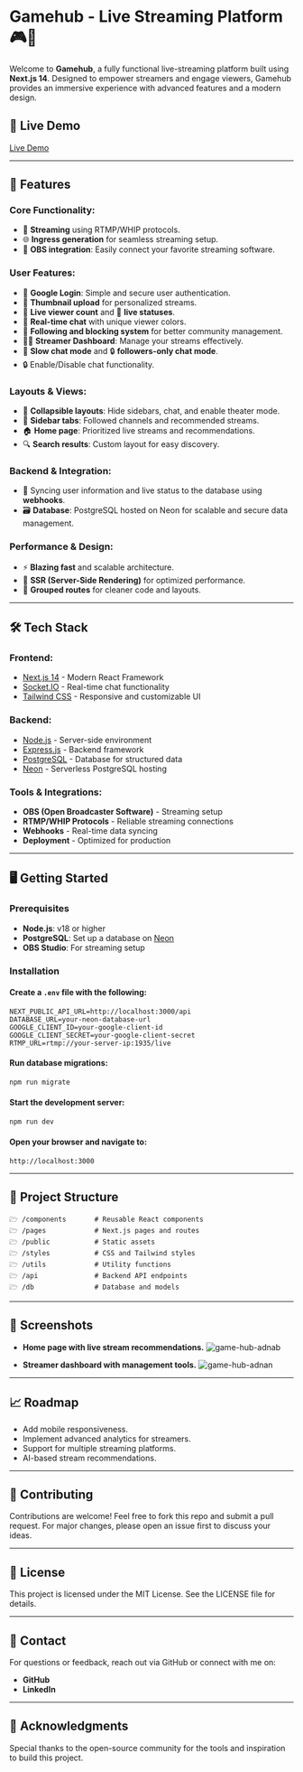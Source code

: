 # Gamehub - Live Streaming Platform 🎮🚀

Welcome to **Gamehub**, a fully functional live-streaming platform built using **Next.js 14**. Designed to empower streamers and engage viewers, Gamehub provides an immersive experience with advanced features and a modern design.

## 🚀 Live Demo
[Live Demo](https://live-stream-production.up.railway.app/)

---

## 📌 Features
### Core Functionality:
- 📡 **Streaming** using RTMP/WHIP protocols.
- 🌐 **Ingress generation** for seamless streaming setup.
- 🔗 **OBS integration**: Easily connect your favorite streaming software.

### User Features:
- 🔐 **Google Login**: Simple and secure user authentication.
- 📸 **Thumbnail upload** for personalized streams.
- 👀 **Live viewer count** and 🚦 **live statuses**.
- 💬 **Real-time chat** with unique viewer colors.
- 👥 **Following and blocking system** for better community management.
- 🏋️‍♂️ **Streamer Dashboard**: Manage your streams effectively.
- 🐢 **Slow chat mode** and 🔒 **followers-only chat mode**.
- 🔒 Enable/Disable chat functionality.

### Layouts & Views:
- 🔽 **Collapsible layouts**: Hide sidebars, chat, and enable theater mode.
- 📑 **Sidebar tabs**: Followed channels and recommended streams.
- 🏠 **Home page**: Prioritized live streams and recommendations.
- 🔍 **Search results**: Custom layout for easy discovery.

### Backend & Integration:
- 🔄 Syncing user information and live status to the database using **webhooks**.
- 🗃️ **Database**: PostgreSQL hosted on Neon for scalable and secure data management.

### Performance & Design:
- ⚡ **Blazing fast** and scalable architecture.
- 📝 **SSR (Server-Side Rendering)** for optimized performance.
- 🔬 **Grouped routes** for cleaner code and layouts.

---

## 🛠️ Tech Stack
### Frontend:
- [Next.js 14](https://nextjs.org/) - Modern React Framework
- [Socket.IO](https://socket.io/) - Real-time chat functionality
- [Tailwind CSS](https://tailwindcss.com/) - Responsive and customizable UI

### Backend:
- [Node.js](https://nodejs.org/) - Server-side environment
- [Express.js](https://expressjs.com/) - Backend framework
- [PostgreSQL](https://www.postgresql.org/) - Database for structured data
- [Neon](https://neon.tech/) - Serverless PostgreSQL hosting

### Tools & Integrations:
- **OBS (Open Broadcaster Software)** - Streaming setup
- **RTMP/WHIP Protocols** - Reliable streaming connections
- **Webhooks** - Real-time data syncing
- **Deployment** - Optimized for production

---

## 🖥️ Getting Started

### Prerequisites
- **Node.js**: v18 or higher
- **PostgreSQL**: Set up a database on [Neon](https://neon.tech/)
- **OBS Studio**: For streaming setup

### Installation

#### Create a `.env` file with the following:
```env
NEXT_PUBLIC_API_URL=http://localhost:3000/api
DATABASE_URL=your-neon-database-url
GOOGLE_CLIENT_ID=your-google-client-id
GOOGLE_CLIENT_SECRET=your-google-client-secret
RTMP_URL=rtmp://your-server-ip:1935/live
```

#### Run database migrations:
```bash
npm run migrate
```

#### Start the development server:
```bash
npm run dev
```

#### Open your browser and navigate to:
```arduino
http://localhost:3000
```

---

## 📂 Project Structure
```plaintext
🗁 /components       # Reusable React components
🗁 /pages            # Next.js pages and routes
🗁 /public           # Static assets
🗁 /styles           # CSS and Tailwind styles
🗁 /utils            # Utility functions
🗁 /api              # Backend API endpoints
🗁 /db               # Database and models
```

---

## 🌈 Screenshots

- **Home page with live stream recommendations.**
![game-hub-adnab](https://github.com/user-attachments/assets/57fc8848-8408-4f39-afc2-2950dcd36ec3)

- **Streamer dashboard with management tools.**
![game-hub-adnan](https://github.com/user-attachments/assets/704f0526-ae84-4612-8234-259f3928bfe3)

---

## 📈 Roadmap
- Add mobile responsiveness.
- Implement advanced analytics for streamers.
- Support for multiple streaming platforms.
- AI-based stream recommendations.

---

## 🕌 Contributing
Contributions are welcome! Feel free to fork this repo and submit a pull request. For major changes, please open an issue first to discuss your ideas.

---

## 💃 License
This project is licensed under the MIT License. See the LICENSE file for details.

---

## 💬 Contact
For questions or feedback, reach out via GitHub or connect with me on:

- **GitHub**
- **LinkedIn**

---

## 🌟 Acknowledgments
Special thanks to the open-source community for the tools and inspiration to build this project.

